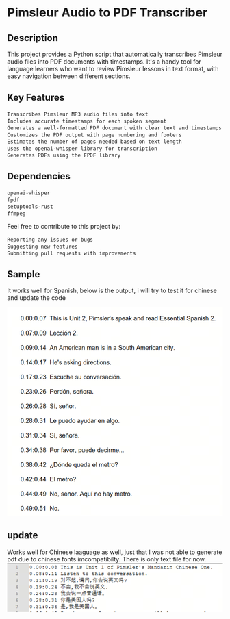 # Pimsleur Audio to PDF Transcriber

## Description

This project provides a Python script that automatically transcribes Pimsleur audio files into PDF documents with timestamps. It's a handy tool for language learners who want to review Pimsleur lessons in text format, with easy navigation between different sections.


## Key Features

    Transcribes Pimsleur MP3 audio files into text
    Includes accurate timestamps for each spoken segment
    Generates a well-formatted PDF document with clear text and timestamps
    Customizes the PDF output with page numbering and footers
    Estimates the number of pages needed based on text length
    Uses the openai-whisper library for transcription
    Generates PDFs using the FPDF library
## Dependencies

    openai-whisper
    fpdf
    setuptools-rust
    ffmpeg

Feel free to contribute to this project by:

    Reporting any issues or bugs
    Suggesting new features
    Submitting pull requests with improvements

## Sample 
It works well for Spanish, below is the output, i will try to test it for chinese and update the code 

![Alt text describing the image](sample.PNG)

## update
Works well for Chinese laaguage as well, just that I was not able to generate pdf due to chinese fonts imcompatibilty. There is only text file for now.
![Alt text describing the image](chinese.PNG)
